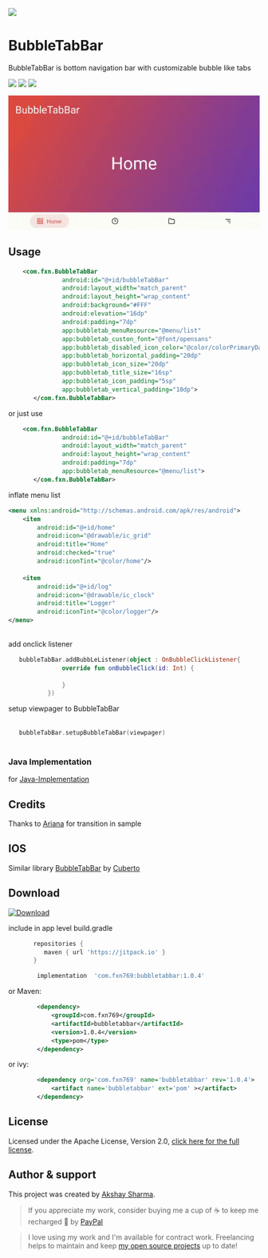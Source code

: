 ![](media/animation.gif)

# BubbleTabBar

BubbleTabBar is bottom navigation bar with customizable bubble like tabs

[![](https://img.shields.io/badge/Android%20Arsenal-BubbleTabBar-blue.svg?style=flat-square)](https://android-arsenal.com/details/1/7841)
[![](https://jitpack.io/v/akshay2211/PixImagePicker.svg?style=flat-square)](https://jitpack.io/#akshay2211/BubbleTabBar)
[![](https://img.shields.io/badge/API-16%2B-orange.svg?style=flat-square)](https://android-arsenal.com/api?level=21)

![](media/media.gif)

## Usage
 
```xml
    <com.fxn.BubbleTabBar
               android:id="@+id/bubbleTabBar"
               android:layout_width="match_parent"
               android:layout_height="wrap_content"
               android:background="#FFF"
               android:elevation="16dp"
               android:padding="7dp"
               app:bubbletab_menuResource="@menu/list"
               app:bubbletab_custon_font="@font/opensans"
               app:bubbletab_disabled_icon_color="@color/colorPrimaryDark"
               app:bubbletab_horizontal_padding="20dp"
               app:bubbletab_icon_size="20dp"
               app:bubbletab_title_size="16sp"
               app:bubbletab_icon_padding="5sp"
               app:bubbletab_vertical_padding="10dp">
       </com.fxn.BubbleTabBar>
```
or just use
```xml
    <com.fxn.BubbleTabBar
               android:id="@+id/bubbleTabBar"
               android:layout_width="match_parent"
               android:layout_height="wrap_content"
               android:padding="7dp"
               app:bubbletab_menuResource="@menu/list">
       </com.fxn.BubbleTabBar>
```
inflate menu list
```xml
<menu xmlns:android="http://schemas.android.com/apk/res/android">
    <item
        android:id="@+id/home"
        android:icon="@drawable/ic_grid"
        android:title="Home"
        android:checked="true"
        android:iconTint="@color/home"/>

    <item
        android:id="@+id/log"
        android:icon="@drawable/ic_clock"
        android:title="Logger"
        android:iconTint="@color/logger"/>
</menu>
            
```

add onclick listener 

```kotlin
   bubbleTabBar.addBubbLeListener(object : OnBubbleClickListener{
               override fun onBubbleClick(id: Int) {
                   
               }
           })
```

setup viewpager to BubbleTabBar

```kotlin

   bubbleTabBar.setupBubbleTabBar(viewpager)
   
```
### Java Implementation
for [Java-Implementation](https://github.com/akshay2211/BubbleTabBar/wiki/Java-Implementation)

## Credits
Thanks to [Ariana](https://github.com/akshay2211/Ariana) for transition in sample

## IOS

Similar library [BubbleTabBar](https://github.com/Cuberto/bubble-icon-tabbar) by [Cuberto](https://github.com/Cuberto)

## Download

[ ![Download](https://api.bintray.com/packages/fxn769/android_projects/BubbleTabBar/images/download.svg?version=1.0.3) ](https://bintray.com/fxn769/android_projects/BubbleTabBar/1.0.3/link)


 include in app level build.gradle
 ```groovy
        repositories {
           maven { url 'https://jitpack.io' }
        }
 ```
```groovy
        implementation  'com.fxn769:bubbletabbar:1.0.4'
```
or Maven:
```xml
        <dependency>
            <groupId>com.fxn769</groupId>
            <artifactId>bubbletabbar</artifactId>
            <version>1.0.4</version>
            <type>pom</type>
        </dependency>
```
or ivy:
```xml
        <dependency org='com.fxn769' name='bubbletabbar' rev='1.0.4'>
            <artifact name='bubbletabbar' ext='pom' ></artifact>
        </dependency>
```



## License
Licensed under the Apache License, Version 2.0, [click here for the full license](/LICENSE).

## Author & support
This project was created by [Akshay Sharma](https://akshay2211.github.io/).

> If you appreciate my work, consider buying me a cup of :coffee: to keep me recharged :metal: by [PayPal](https://www.paypal.me/akshay2211)

> I love using my work and I'm available for contract work. Freelancing helps to maintain and keep [my open source projects](https://github.com/akshay2211/) up to date!
